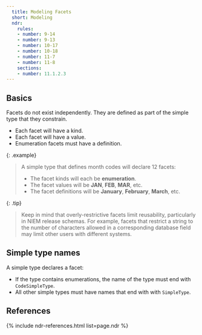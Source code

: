 ```yaml
---
  title: Modeling Facets
  short: Modeling
  ndr:
    rules:
    - number: 9-14
    - number: 9-13
    - number: 10-17
    - number: 10-18
    - number: 11-7
    - number: 11-8
    sections:
    - number: 11.1.2.3
---
```


## Basics

Facets do not exist independently.  They are defined as part of the simple type that they constrain.

- Each facet will have a kind.
- Each facet will have a value.
- Enumeration facets must have a definition.

{: .example}
>A simple type that defines month codes will declare 12 facets:
>
>- The facet kinds will each be **enumeration**.
>- The facet values will be **JAN**, **FEB**, **MAR**, etc.
>- The facet definitions will be **January**, **February**, **March**, etc.

{: .tip}
> Keep in mind that overly-restrictive facets limit reusability, particularly in NIEM release schemas.  For example, facets that restrict a string to the number of characters allowed in a corresponding database field may limit other users with different systems.

## Simple type names

A simple type declares a facet:

- If the type contains enumerations, the name of the type must end with `CodeSimpleType`.
- All other simple types must have names that end with with `SimpleType`.

## References

{% include ndr-references.html list=page.ndr %}
